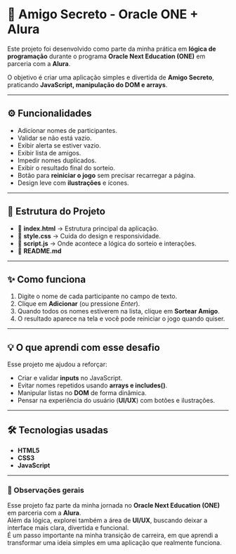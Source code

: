 # 🎁 Amigo Secreto - Oracle ONE + Alura  

Este projeto foi desenvolvido como parte da minha prática em **lógica de programação** durante o programa **Oracle Next Education (ONE)** em parceria com a **Alura**.  

O objetivo é criar uma aplicação simples e divertida de **Amigo Secreto**, praticando **JavaScript, manipulação do DOM e arrays**.  

---

## ⚙️ Funcionalidades 
- Adicionar nomes de participantes.
- Validar se não está vazio.
- Exibir alerta se estiver vazio.
- Exibir lista de amigos.
- Impedir nomes duplicados.   
- Exibir o resultado final do sorteio.  
- Botão para **reiniciar o jogo** sem precisar recarregar a página.  
- Design leve com **ilustrações** e ícones.  

---

## 📂 Estrutura do Projeto  
- 📄 **index.html** → Estrutura principal da aplicação.  
- 🎨 **style.css** → Cuida do design e responsividade.  
- 🧩 **script.js** → Onde acontece a lógica do sorteio e interações.  
- 📄 **README.md**  

---

## ✨ Como funciona  
1. Digite o nome de cada participante no campo de texto.  
2. Clique em **Adicionar** (ou pressione *Enter*).  
3. Quando todos os nomes estiverem na lista, clique em **Sortear Amigo**.  
4. O resultado aparece na tela e você pode reiniciar o jogo quando quiser.  

---

## 💡 O que aprendi com esse desafio  
Esse projeto me ajudou a reforçar:  
- Criar e validar **inputs** no JavaScript.  
- Evitar nomes repetidos usando **arrays e includes()**.  
- Manipular listas no **DOM** de forma dinâmica.  
- Pensar na experiência do usuário (**UI/UX**) com botões e ilustrações.  

---

## 🛠️ Tecnologias usadas  
- **HTML5**  
- **CSS3**  
- **JavaScript**  

---

### 💭 Observações gerais  
Esse projeto faz parte da minha jornada no **Oracle Next Education (ONE)** em parceria com a **Alura**.  
Além da lógica, explorei também a área de **UI/UX**, buscando deixar a interface mais clara, divertida e funcional.  
É um passo importante na minha transição de carreira, em que aprendi a transformar uma ideia simples em uma aplicação que realmente funciona.  
